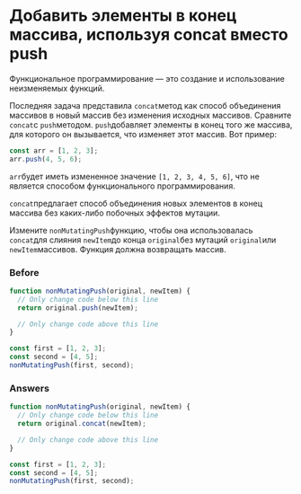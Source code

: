 # Добавить элементы в конец массива, используя concat вместо push
Функциональное программирование — это создание и использование неизменяемых функций.

Последняя задача представила `concat`метод как способ объединения массивов в новый массив без изменения исходных массивов. Сравните `concat`с `push`методом. `push`добавляет элементы в конец того же массива, для которого он вызывается, что изменяет этот массив. Вот пример:
```javascript
const arr = [1, 2, 3];
arr.push(4, 5, 6);
```
`arr`будет иметь измененное значение `[1, 2, 3, 4, 5, 6]`, что не является способом функционального программирования.

`concat`предлагает способ объединения новых элементов в конец массива без каких-либо побочных эффектов мутации.

Измените `nonMutatingPush`функцию, чтобы она использовалась `concat`для слияния `newItem`до конца `original`без мутаций `original`или `newItem`массивов. Функция должна возвращать массив.

### Before
```javascript
function nonMutatingPush(original, newItem) {
  // Only change code below this line
  return original.push(newItem);

  // Only change code above this line
}

const first = [1, 2, 3];
const second = [4, 5];
nonMutatingPush(first, second);
```
### Answers
```javascript
function nonMutatingPush(original, newItem) {
  // Only change code below this line
  return original.concat(newItem);

  // Only change code above this line
}

const first = [1, 2, 3];
const second = [4, 5];
nonMutatingPush(first, second);
```
